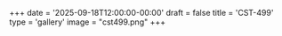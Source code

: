 +++
date = '2025-09-18T12:00:00-00:00'
draft = false
title = 'CST-499'
type = 'gallery'
image = "cst499.png"
+++

